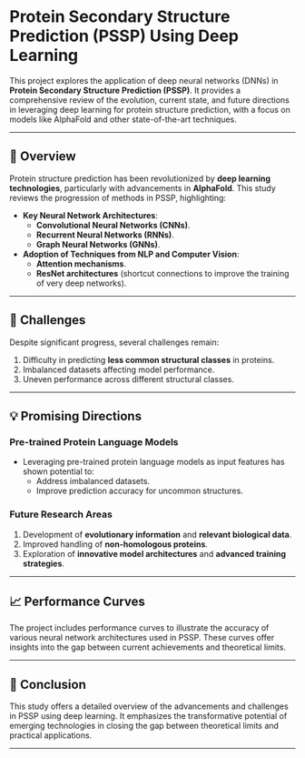 # Protein Secondary Structure Prediction (PSSP) Using Deep Learning

This project explores the application of deep neural networks (DNNs) in **Protein Secondary Structure Prediction (PSSP)**. It provides a comprehensive review of the evolution, current state, and future directions in leveraging deep learning for protein structure prediction, with a focus on models like AlphaFold and other state-of-the-art techniques.

---

## 📜 Overview

Protein structure prediction has been revolutionized by **deep learning technologies**, particularly with advancements in **AlphaFold**. This study reviews the progression of methods in PSSP, highlighting:
- **Key Neural Network Architectures**:
  - **Convolutional Neural Networks (CNNs)**.
  - **Recurrent Neural Networks (RNNs)**.
  - **Graph Neural Networks (GNNs)**.
- **Adoption of Techniques from NLP and Computer Vision**:
  - **Attention mechanisms**.
  - **ResNet architectures** (shortcut connections to improve the training of very deep networks).

---

## 🔬 Challenges

Despite significant progress, several challenges remain:
1. Difficulty in predicting **less common structural classes** in proteins.
2. Imbalanced datasets affecting model performance.
3. Uneven performance across different structural classes.

---

## 💡 Promising Directions

### Pre-trained Protein Language Models
- Leveraging pre-trained protein language models as input features has shown potential to:
  - Address imbalanced datasets.
  - Improve prediction accuracy for uncommon structures.

### Future Research Areas
1. Development of **evolutionary information** and **relevant biological data**.
2. Improved handling of **non-homologous proteins**.
3. Exploration of **innovative model architectures** and **advanced training strategies**.

---

## 📈 Performance Curves

The project includes performance curves to illustrate the accuracy of various neural network architectures used in PSSP. These curves offer insights into the gap between current achievements and theoretical limits.

---

## 🧭 Conclusion

This study offers a detailed overview of the advancements and challenges in PSSP using deep learning. It emphasizes the transformative potential of emerging technologies in closing the gap between theoretical limits and practical applications.

--- 



